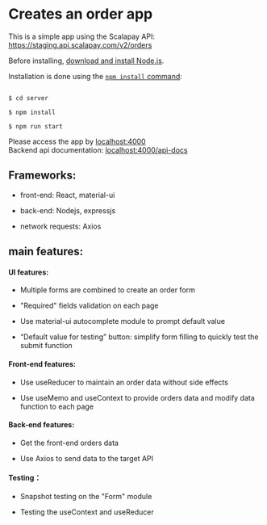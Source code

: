 # Creates an order app

This is a simple app using the Scalapay API: https://staging.api.scalapay.com/v2/orders

Before installing, [download and install Node.js](https://nodejs.org/en/download/).

Installation is done using the [`npm install` command](https://docs.npmjs.com/getting-started/installing-npm-packages-locally):

```

$ cd server

$ npm install

$ npm run start

```

Please access the app by [localhost:4000](http://localhost:4000)  
Backend api documentation: [localhost:4000/api-docs](http://localhost:4000/api-docs)

## Frameworks:

- front-end: React, material-ui

- back-end: Nodejs, expressjs

- network requests: Axios

## main features:

#### UI features:

- Multiple forms are combined to create an order form

- "Required" fields validation on each page

- Use material-ui autocomplete module to prompt default value
- “Default value for testing” button: simplify form filling to quickly test the submit function

#### Front-end features:

- Use useReducer to maintain an order data without side effects

- Use useMemo and useContext to provide orders data and modify data function to each page

#### Back-end features:

- Get the front-end orders data

- Use Axios to send data to the target API

#### Testing：

- Snapshot testing on the "Form" module

- Testing the useContext and useReducer

